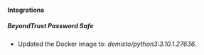 #### Integrations
##### BeyondTrust Password Safe
- Updated the Docker image to: *demisto/python3:3.10.1.27636*.
